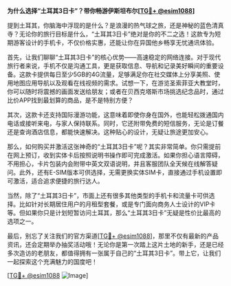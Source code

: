 **为什么选择“土耳其3日卡”？带你畅游伊斯坦布尔[[TG💪+ @esim1088](https://t.me/s/esim1088)]**

提到土耳其，你脑海中浮现的是什么？是浪漫的热气球之旅，还是神秘的蓝色清真寺？无论你的旅行目标是什么，“土耳其3日卡”绝对是你的不二之选！这款专为短期游客设计的手机卡，不仅价格实惠，还能让你在异国他乡畅享无忧通讯体验。

首先，让我们聊聊“土耳其3日卡”的核心优势——高速稳定的网络连接。对于现代旅行者来说，手机不仅是沟通工具，更是获取信息、导航和记录美好瞬间的重要设备。这款卡提供每日至少5GB的4G流量，足够满足你在社交媒体上分享美照、使用地图应用导航以及观看在线视频的需求。试想一下，在游览圣索菲亚大教堂时，你可以随时将震撼的画面发送给朋友；或者在贝西克塔斯市场挑选纪念品时，通过比价APP找到最划算的商品，是不是特别方便？

其次，这款卡还支持国际漫游功能，这意味着即使你身在国外，也能轻松拨通国内电话或接听来电，与家人保持联系。同时，它还附带免费的短信服务，无论是订餐还是查询酒店信息，都能快速解决。这种贴心的设计，无疑让旅途更加安心。

那么，如何购买并激活这张神奇的“土耳其3日卡”呢？其实非常简单。你只需提前在网上预订，收到实体卡后按照说明书操作即可完成激活。如果你担心语言障碍，不用担心，卡片包装内会附带中英文双语说明，并且客服团队全天候在线解答疑问。此外，还有E-SIM版本可供选择，无需更换实体SIM卡，直接通过手机设置即可激活，适合追求便捷的旅行达人。

当然，除了“土耳其3日卡”，市面上还有很多其他类型的手机卡和流量卡可供选择。比如针对长期居住用户的月租型套餐，或是专门面向商务人士设计的VIP卡等。但如果你只是计划短暂访问土耳其，那么“土耳其3日卡”无疑是性价比最高的选项之一。

最后，别忘了关注我们的官方渠道[[TG💪+ @esim1088](https://t.me/s/esim1088)]，那里不仅有最新的产品资讯，还会定期举办抽奖活动哦！无论你是第一次踏上这片土地的新手，还是已经多次造访的老朋友，都值得拥有一张属于自己的“土耳其3日卡”。带上它，让我们一起探索这个充满魅力的国度吧！

[[TG💪+ @esim1088](https://t.me/s/esim1088) ![Image](https://i.postimg.cc/4NQfJmqS/Snipaste-2025-05-13-00-14-12.png)]